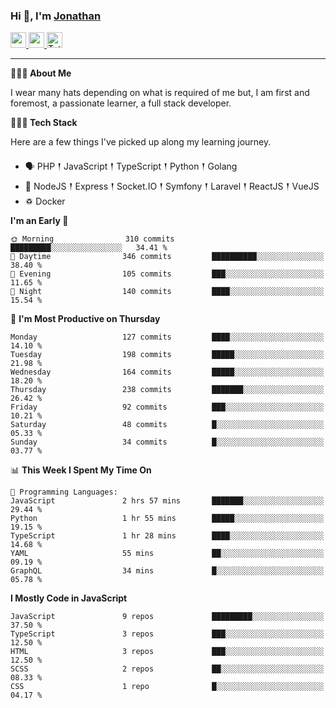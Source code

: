 ### Hi 👋, I'm [Jonathan](https://jonathan-d.ch) 

<p>
  <a href="https://www.linkedin.com/in/jdebetaz">
    <img src="https://img.shields.io/badge/linkedin-%230077B5.svg?&style=for-the-badge&logo=linkedin&logoColor=white" height=25>
  </a>
  <a href="https://www.instagram.com/jdebetaz/">
    <img src="https://img.shields.io/badge/instagram-%23E4405F.svg?&style=for-the-badge&logo=instagram&logoColor=white" height=25>
  </a>
  <a href="https://wakatime.com/@5c95ead1-71ee-4ecc-9a32-6c2b293dd432">
    <img src="https://wakatime.com/badge/user/5c95ead1-71ee-4ecc-9a32-6c2b293dd432.svg?style=for-the-badge" height=25 alt="Total time coded since Aug 23 2019" />
  </a>
</p>

-------

**🙋🏻‍♂️ About Me** 

<p>I wear many hats depending on what is required of me but, I am first and foremost, a passionate learner, a full stack developer.</p>

**👨🏻‍💻 Tech Stack** 

<p>Here are a few things I've picked up along my learning journey.</p>

- 🗣 PHP 𒑰 JavaScript 𒑰 TypeScript 𒑰 Python 𒑰 Golang
- 🎒 NodeJS 𒑰 Express 𒑰 Socket.IO 𒑰 Symfony 𒑰 Laravel 𒑰 ReactJS 𒑰 VueJS
- ♽ Docker

<!--START_SECTION:waka-->
**I'm an Early 🐤** 

```text
🌞 Morning                310 commits         █████████░░░░░░░░░░░░░░░░   34.41 % 
🌆 Daytime                346 commits         ██████████░░░░░░░░░░░░░░░   38.40 % 
🌃 Evening                105 commits         ███░░░░░░░░░░░░░░░░░░░░░░   11.65 % 
🌙 Night                  140 commits         ████░░░░░░░░░░░░░░░░░░░░░   15.54 % 
```
📅 **I'm Most Productive on Thursday** 

```text
Monday                   127 commits         ████░░░░░░░░░░░░░░░░░░░░░   14.10 % 
Tuesday                  198 commits         █████░░░░░░░░░░░░░░░░░░░░   21.98 % 
Wednesday                164 commits         █████░░░░░░░░░░░░░░░░░░░░   18.20 % 
Thursday                 238 commits         ███████░░░░░░░░░░░░░░░░░░   26.42 % 
Friday                   92 commits          ███░░░░░░░░░░░░░░░░░░░░░░   10.21 % 
Saturday                 48 commits          █░░░░░░░░░░░░░░░░░░░░░░░░   05.33 % 
Sunday                   34 commits          █░░░░░░░░░░░░░░░░░░░░░░░░   03.77 % 
```


📊 **This Week I Spent My Time On** 

```text
💬 Programming Languages: 
JavaScript               2 hrs 57 mins       ███████░░░░░░░░░░░░░░░░░░   29.44 % 
Python                   1 hr 55 mins        █████░░░░░░░░░░░░░░░░░░░░   19.15 % 
TypeScript               1 hr 28 mins        ████░░░░░░░░░░░░░░░░░░░░░   14.68 % 
YAML                     55 mins             ██░░░░░░░░░░░░░░░░░░░░░░░   09.19 % 
GraphQL                  34 mins             █░░░░░░░░░░░░░░░░░░░░░░░░   05.78 % 
```

**I Mostly Code in JavaScript** 

```text
JavaScript               9 repos             █████████░░░░░░░░░░░░░░░░   37.50 % 
TypeScript               3 repos             ███░░░░░░░░░░░░░░░░░░░░░░   12.50 % 
HTML                     3 repos             ███░░░░░░░░░░░░░░░░░░░░░░   12.50 % 
SCSS                     2 repos             ██░░░░░░░░░░░░░░░░░░░░░░░   08.33 % 
CSS                      1 repo              █░░░░░░░░░░░░░░░░░░░░░░░░   04.17 % 
```




<!--END_SECTION:waka-->
